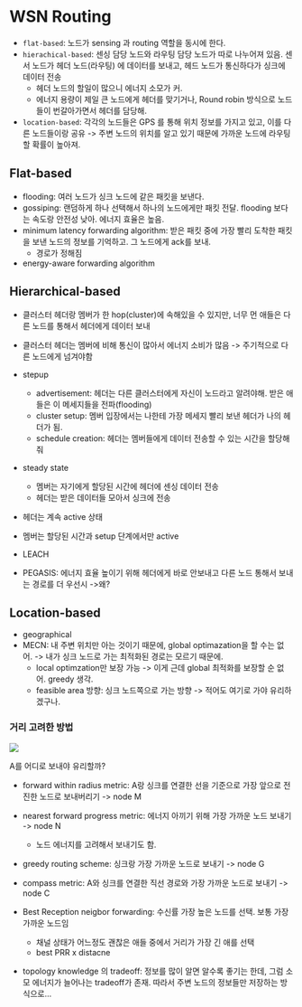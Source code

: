 # WSN Routing

- `flat-based`: 노드가 sensing 과 routing 역할을 동시에 한다.
- `hierachical-based`: 센싱 담당 노드와 라우팅 담당 노드가 따로 나누어져 있음. 센서 노드가 헤더 노드(라우팅) 에 데이터를 보내고, 헤드 노드가 통신하다가 싱크에 데이터 전송
  - 헤더 노드의 할일이 많으니 에너지 소모가 커.
  - 에너지 용량이 제일 큰 노드에게 헤더를 맞기거나, Round robin 방식으로 노드들이 번갈아가면서 헤더를 담당해.
- `location-based`: 각각의 노드들은 GPS 를 통해 위치 정보를 가지고 있고, 이를 다른 노드들이랑 공유 -> 주변 노드의 위치를 알고 있기 때문에 가까운 노드에 라우팅할 확률이 높아져.

## Flat-based

- flooding: 여러 노드가 싱크 노드에 같은 패킷을 보낸다.
- gossiping: 랜덤하게 하나 선택해서 하나의 노드에게만 패킷 전달. flooding 보다는 속도랑 안전성 낮아. 에너지 효율은 높음.
- minimum latency forwarding algorithm: 받은 패킷 중에 가장 빨리 도착한 패킷을 보낸 노드의 정보를 기억하고. 그 노드에게 ack를 보내.
  - 경로가 정해짐
- energy-aware forwarding algorithm

## Hierarchical-based

- 클러스터 헤더랑 멤버가 한 hop(cluster)에 속해있을 수 있지만, 너무 먼 애들은 다른 노드를 통해서 헤더에게 데이터 보내
- 클러스터 헤더는 멤버에 비해 통신이 많아서 에너지 소비가 많음 -> 주기적으로 다른 노드에게 넘겨야함

- stepup
  - advertisement: 헤더는 다른 클러스터에게 자신이 노드라고 알려야해. 받은 애들은 이 메세지들을 전파(flooding)
  - cluster setup: 멤버 입장에서는 나한테 가장 메세지 빨리 보낸 헤더가 나의 헤더가 됨.
  - schedule creation: 헤더는 멤버들에게 데이터 전송할 수 있는 시간을 할당해줘
- steady state

  - 멤버는 자기에게 할당된 시간에 헤더에 센싱 데이터 전송
  - 헤더는 받은 데이터들 모아서 싱크에 전송

- 헤더는 계속 active 상태
- 멤버는 할당된 시간과 setup 단계에서만 active

- LEACH
- PEGASIS: 에너지 효율 높이기 위해 헤더에게 바로 안보내고 다른 노드 통해서 보내는 경로를 더 우선시 ->왜?

## Location-based

- geographical
- MECN: 내 주변 위치만 아는 것이기 때문에, global optimazation을 할 수는 없어. -> 내가 싱크 노드로 가는 최적화된 경로는 모르기 때문에.
  - local optimzation만 보장 가능 -> 이게 근데 global 최적화를 보장할 순 없어. greedy 생각.
  - feasible area 방향: 싱크 노드쪽으로 가는 방향 -> 적어도 여기로 가야 유리하겠구나.

### 거리 고려한 방법

![](https://i.imgur.com/FVURte3.png)

A를 어디로 보내야 유리할까?

- forward within radius metric: A랑 싱크를 연결한 선을 기준으로 가장 앞으로 전진한 노드로 보내버리기 -> node M
- nearest forward progress metric: 에너지 아끼기 위해 가장 가까운 노드 보내기 -> node N
  - 노드 에너지를 고려해서 보내기도 함.
- greedy routing scheme: 싱크랑 가장 가까운 노드로 보내기 -> node G
- compass metric: A와 싱크를 연결한 직선 경로와 가장 가까운 노드로 보내기 -> node C

- Best Reception neigbor forwarding: 수신률 가장 높은 노드를 선택. 보통 가장 가까운 노드임

  - 채널 상태가 어느정도 괜찮은 애들 중에서 거리가 가장 긴 애를 선택
  - best PRR x distacne

- topology knowledge 의 tradeoff: 정보를 많이 알면 알수록 좋기는 한데, 그럼 소모 에너지가 늘어나는 tradeoff가 존재. 따라서 주변 노드의 정보들만 저장하는 방식으로...
